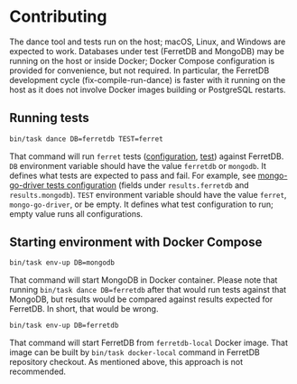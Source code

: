 # Contributing

The dance tool and tests run on the host; macOS, Linux, and Windows are expected to work.
Databases under test (FerretDB and MongoDB) may be running on the host or inside Docker; Docker Compose configuration is provided for convenience, but not required.
In particular, the FerretDB development cycle (fix-compile-run-dance) is faster with it running on the host 
as it does not involve Docker images building or PostgreSQL restarts.

## Running tests

```sh
bin/task dance DB=ferretdb TEST=ferret
```

That command will run `ferret` tests ([configuration](https://github.com/FerretDB/dance/blob/main/tests/ferret.yml), 
[test](https://github.com/FerretDB/dance/tree/main/tests/ferret)) against FerretDB.
`DB` environment variable should have the value `ferretdb` or `mongodb`.
It defines what tests are expected to pass and fail.
For example, see [mongo-go-driver tests configuration](https://github.com/FerretDB/dance/blob/main/tests/mongo-go-driver.yml)
(fields under `results.ferretdb` and `results.mongodb`).
`TEST` environment variable should have the value `ferret`, `mongo-go-driver`, or be empty.
It defines what test configuration to run; empty value runs all configurations.

## Starting environment with Docker Compose

```sh
bin/task env-up DB=mongodb
```

That command will start MongoDB in Docker container.
Please note that running `bin/task dance DB=ferretdb` after that would run tests against that MongoDB,
but results would be compared against results expected for FerretDB.
In short, that would be wrong.

```sh
bin/task env-up DB=ferretdb
```

That command will start FerretDB from `ferretdb-local` Docker image.
That image can be built by `bin/task docker-local` command in FerretDB repository checkout.
As mentioned above, this approach is not recommended.
